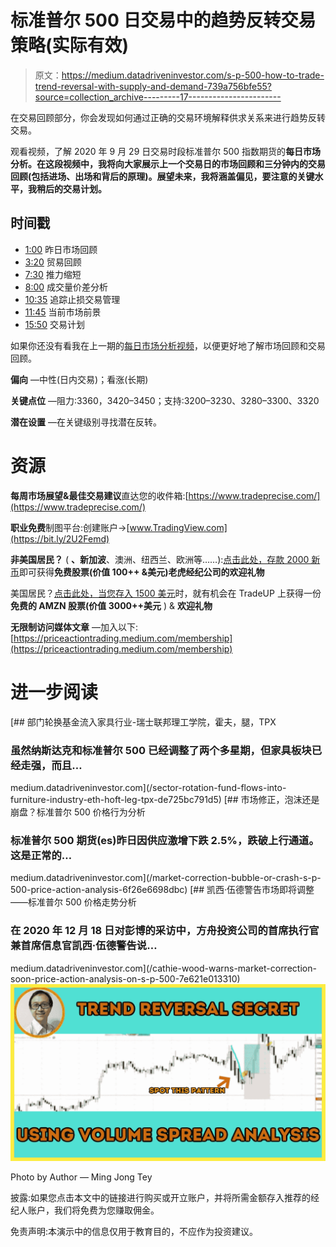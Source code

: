 # 标准普尔 500 日交易中的趋势反转交易策略(实际有效)

> 原文：<https://medium.datadriveninvestor.com/s-p-500-how-to-trade-trend-reversal-with-supply-and-demand-739a756bfe55?source=collection_archive---------17----------------------->

在交易回顾部分，你会发现如何通过正确的交易环境解释供求关系来进行趋势反转交易。

观看视频，了解 2020 年 9 月 29 日交易时段标准普尔 500 指数期货的**每日市场分析。在这段视频中，我将向大家展示上一个交易日的市场回顾和三分钟内的交易回顾(包括进场、出场和背后的原理)。展望未来，我将涵盖偏见，要注意的关键水平，我稍后的交易计划。**

## 时间戳

*   [1:00](https://www.youtube.com/watch?v=ZbJ2BZ70YZk&t=60s) 昨日市场回顾
*   [3:20](https://www.youtube.com/watch?v=ZbJ2BZ70YZk&t=200s) 贸易回顾
*   [7:30](https://www.youtube.com/watch?v=ZbJ2BZ70YZk&t=450s) 推力缩短
*   [8:00](https://www.youtube.com/watch?v=ZbJ2BZ70YZk&t=480s) 成交量价差分析
*   [10:35](https://www.youtube.com/watch?v=ZbJ2BZ70YZk&t=635s) 追踪止损交易管理
*   [11:45](https://www.youtube.com/watch?v=ZbJ2BZ70YZk&t=705s) 当前市场前景
*   [15:50](https://www.youtube.com/watch?v=ZbJ2BZ70YZk&t=950s) 交易计划

如果你还没有看我在上一期的[每日市场分析视频](https://www.youtube.com/watch?v=ilmXqjMrWuk)，以便更好地了解市场回顾和交易回顾。

**偏向** —中性(日内交易)；看涨(长期)

**关键点位** —阻力:3360，3420–3450；支持:3200–3230、3280–3300、3320

**潜在设置** —在关键级别寻找潜在反转。

# 资源

**每周市场展望&最佳交易建议**直达您的收件箱:[https://www.tradeprecise.com/](https://www.tradeprecise.com/)

**职业免费**制图平台:创建账户→[www.TradingView.com](https://bit.ly/2U2Femd)

**非美国居民？** ( **、新加波**、澳洲、纽西兰、欧洲等……):[点击此处，存款 2000 新币](https://ji.hn/sgtiger)即可获得**免费股票(价值 100++ &美元)老虎经纪公司的欢迎礼物**

美国居民？[点击此处，当您存入 1500 美元](https://ji.hn/ustradeup)时，就有机会在 TradeUP 上获得一份**免费的 AMZN 股票(价值 3000++美元** ) & **欢迎礼物**

**无限制访问媒体文章** —加入以下:[https://priceactiontrading.medium.com/membership](https://priceactiontrading.medium.com/membership)

# 进一步阅读

[](/sector-rotation-fund-flows-into-furniture-industry-eth-hoft-leg-tpx-de725bc791d5) [## 部门轮换基金流入家具行业-瑞士联邦理工学院，霍夫，腿，TPX

### 虽然纳斯达克和标准普尔 500 已经调整了两个多星期，但家具板块已经走强，而且…

medium.datadriveninvestor.com](/sector-rotation-fund-flows-into-furniture-industry-eth-hoft-leg-tpx-de725bc791d5) [](/market-correction-bubble-or-crash-s-p-500-price-action-analysis-6f26e6698dbc) [## 市场修正，泡沫还是崩盘？标准普尔 500 价格行为分析

### 标准普尔 500 期货(es)昨日因供应激增下跌 2.5%，跌破上行通道。这是正常的…

medium.datadriveninvestor.com](/market-correction-bubble-or-crash-s-p-500-price-action-analysis-6f26e6698dbc) [](/cathie-wood-warns-market-correction-soon-price-action-analysis-on-s-p-500-7e621e013310) [## 凯西·伍德警告市场即将调整——标准普尔 500 价格走势分析

### 在 2020 年 12 月 18 日对彭博的采访中，方舟投资公司的首席执行官兼首席信息官凯西·伍德警告说…

medium.datadriveninvestor.com](/cathie-wood-warns-market-correction-soon-price-action-analysis-on-s-p-500-7e621e013310) ![](img/34bad74a0ef3895d08588de074780664.png)

Photo by Author — Ming Jong Tey

披露:如果您点击本文中的链接进行购买或开立账户，并将所需金额存入推荐的经纪人账户，我们将免费为您赚取佣金。

免责声明:本演示中的信息仅用于教育目的，不应作为投资建议。